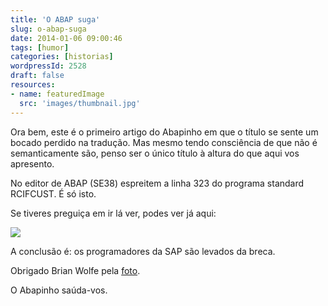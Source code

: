```yaml
---
title: 'O ABAP suga'
slug: o-abap-suga
date: 2014-01-06 09:00:46
tags: [humor]
categories: [historias]
wordpressId: 2528
draft: false
resources:
- name: featuredImage
  src: 'images/thumbnail.jpg'
---
```

Ora bem, este é o primeiro artigo do Abapinho em que o título se sente um bocado perdido na tradução. Mas mesmo tendo consciência de que não é semanticamente são, penso ser o único título à altura do que aqui vos apresento.

<!--more-->

No editor de ABAP (SE38) espreitem a linha 323 do programa standard RCIFCUST. É só isto.

Se tiveres preguiça em ir lá ver, podes ver já aqui:

[![][1]][1]

A conclusão é: os programadores da SAP são levados da breca.

Obrigado Brian Wolfe pela [foto][2].

O Abapinho saúda-vos.

   [1]: images/abapsucks.gif
   [2]: http://www.flickr.com/photos/97058136@N00/3774149353
